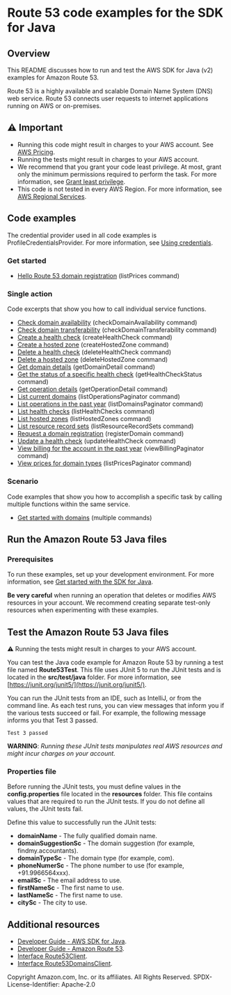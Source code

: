 # Route 53 code examples for the SDK for Java

## Overview
This README discusses how to run and test the AWS SDK for Java (v2) examples for Amazon Route 53.

Route 53 is a highly available and scalable Domain Name System (DNS) web service. Route 53 connects user requests to internet applications running on AWS or on-premises.

## ⚠️ Important
* Running this code might result in charges to your AWS account. See [AWS Pricing](https://aws.amazon.com/pricing/).
* Running the tests might result in charges to your AWS account.
* We recommend that you grant your code least privilege. At most, grant only the minimum permissions required to perform the task. For more information, see [Grant least privilege](https://docs.aws.amazon.com/IAM/latest/UserGuide/best-practices.html#grant-least-privilege). 
* This code is not tested in every AWS Region. For more information, see [AWS Regional Services](https://aws.amazon.com/about-aws/global-infrastructure/regional-product-services).

## Code examples

The credential provider used in all code examples is ProfileCredentialsProvider. For more information, see [Using credentials](https://docs.aws.amazon.com/sdk-for-java/latest/developer-guide/credentials.html).

### Get started

- [Hello Route 53 domain registration](https://github.com/awsdocs/aws-doc-sdk-examples/blob/main/javav2/example_code/route53/src/main/java/com/example/route/Route53Hello.java) (listPrices command)

### Single action

Code excerpts that show you how to call individual service functions.

- [Check domain availability](https://github.com/awsdocs/aws-doc-sdk-examples/blob/main/javav2/example_code/route53/src/main/java/com/example/route/Route53Scenario.java) (checkDomainAvailability command)
- [Check domain transferability](https://github.com/awsdocs/aws-doc-sdk-examples/blob/main/javav2/example_code/route53/src/main/java/com/example/route/Route53Scenario.java) (checkDomainTransferability command)
- [Create a health check](https://github.com/awsdocs/aws-doc-sdk-examples/blob/main/javav2/example_code/route53/src/main/java/com/example/route/CreateHealthCheck.java) (createHealthCheck command)
- [Create a hosted zone](https://github.com/awsdocs/aws-doc-sdk-examples/blob/main/javav2/example_code/route53/src/main/java/com/example/route/CreateHostedZone.java) (createHostedZone command)
- [Delete a health check](https://github.com/awsdocs/aws-doc-sdk-examples/blob/main/javav2/example_code/route53/src/main/java/com/example/route/DeleteHealthCheck.java) (deleteHealthCheck command)
- [Delete a hosted zone](https://github.com/awsdocs/aws-doc-sdk-examples/blob/main/javav2/example_code/route53/src/main/java/com/example/route/DeleteHostedZone.java) (deleteHostedZone command)
- [Get domain details](https://github.com/awsdocs/aws-doc-sdk-examples/blob/main/javav2/example_code/route53/src/main/java/com/example/route/Route53Scenario.java) (getDomainDetail command)
- [Get the status of a specific health check](https://github.com/awsdocs/aws-doc-sdk-examples/blob/main/javav2/example_code/route53/src/main/java/com/example/route/GetHealthCheckStatus.java) (getHealthCheckStatus command)
- [Get operation details](https://github.com/awsdocs/aws-doc-sdk-examples/blob/main/javav2/example_code/route53/src/main/java/com/example/route/Route53Scenario.java) (getOperationDetail command)
- [List current domains](https://github.com/awsdocs/aws-doc-sdk-examples/blob/main/javav2/example_code/route53/src/main/java/com/example/route/Route53Scenario.java) (listOperationsPaginator command)
- [List operations in the past year](https://github.com/awsdocs/aws-doc-sdk-examples/blob/main/javav2/example_code/route53/src/main/java/com/example/route/Route53Scenario.java) (listDomainsPaginator command)
- [List health checks](https://github.com/awsdocs/aws-doc-sdk-examples/blob/main/javav2/example_code/route53/src/main/java/com/example/route/ListHealthChecks.java) (listHealthChecks command)
- [List hosted zones](https://github.com/awsdocs/aws-doc-sdk-examples/blob/main/javav2/example_code/route53/src/main/java/com/example/route/ListHostedZones.java) (listHostedZones command)
- [List resource record sets](https://github.com/awsdocs/aws-doc-sdk-examples/blob/main/javav2/example_code/route53/src/main/java/com/example/route/ListResourceRecordSets.java) (listResourceRecordSets command)
- [Request a domain registration](https://github.com/awsdocs/aws-doc-sdk-examples/blob/main/javav2/example_code/route53/src/main/java/com/example/route/Route53Scenario.java) (registerDomain command)
- [Update a health check](https://github.com/awsdocs/aws-doc-sdk-examples/blob/main/javav2/example_code/route53/src/main/java/com/example/route/UpdateHealthCheck.java) (updateHealthCheck command)
- [View billing for the account in the past year](https://github.com/awsdocs/aws-doc-sdk-examples/blob/main/javav2/example_code/route53/src/main/java/com/example/route/Route53Scenario.java) (viewBillingPaginator command)
- [View prices for domain types](https://github.com/awsdocs/aws-doc-sdk-examples/blob/main/javav2/example_code/route53/src/main/java/com/example/route/Route53Scenario.java) (listPricesPaginator command)


### Scenario 

Code examples that show you how to accomplish a specific task by calling multiple functions within the same service.

- [Get started with domains](https://github.com/awsdocs/aws-doc-sdk-examples/blob/main/javav2/example_code/route53/src/main/java/com/example/route/Route53Scenario.java) (multiple commands)

## Run the Amazon Route 53 Java files

### Prerequisites

To run these examples, set up your development environment. For more information, 
see [Get started with the SDK for Java](https://docs.aws.amazon.com/sdk-for-java/latest/developer-guide/setup.html). 

**Be very careful** when running an operation that deletes or modifies AWS resources in your account. We recommend creating separate test-only resources when experimenting with these examples.

 ## Test the Amazon Route 53 Java files
 
 ⚠️ Running the tests might result in charges to your AWS account.

You can test the Java code example for Amazon Route 53 by running a test file named **Route53Test**. This file uses JUnit 5 to run the JUnit tests and is located in the **src/test/java** folder. For more information, see [https://junit.org/junit5/](https://junit.org/junit5/).

You can run the JUnit tests from an IDE, such as IntelliJ, or from the command line. As each test runs, you can view messages that inform you if the various tests succeed or fail. For example, the following message informs you that Test 3 passed.

	Test 3 passed

**WARNING**: _Running these JUnit tests manipulates real AWS resources and might incur charges on your account._

 ### Properties file
Before running the JUnit tests, you must define values in the **config.properties** file located in the **resources** folder. This file contains values that are required to run the JUnit tests. If you do not define all values, the JUnit tests fail.

Define this value to successfully run the JUnit tests:

- **domainName** - The fully qualified domain name.
- **domainSuggestionSc** - The domain suggestion (for example, findmy.accountants).
- **domainTypeSc** - The domain type (for example, com).
- **phoneNumerSc** - The phone number to use (for example, +91.9966564xxx).
- **emailSc** - The email address to use.
- **firstNameSc** - The first name to use.
- **lastNameSc** - The first name to use.
- **citySc** - The city to use.

## Additional resources
* [Developer Guide - AWS SDK for Java](https://docs.aws.amazon.com/sdk-for-java/latest/developer-guide/home.html).
* [Developer Guide - Amazon Route 53](https://docs.aws.amazon.com/Route53/latest/DeveloperGuide/Welcome.html).
* [Interface Route53Client](https://sdk.amazonaws.com/java/api/latest/software/amazon/awssdk/services/route53/Route53Client.html).
* [Interface Route53DomainsClient](https://sdk.amazonaws.com/java/api/latest/software/amazon/awssdk/services/route53domains/Route53DomainsClient.html).

Copyright Amazon.com, Inc. or its affiliates. All Rights Reserved. SPDX-License-Identifier: Apache-2.0

